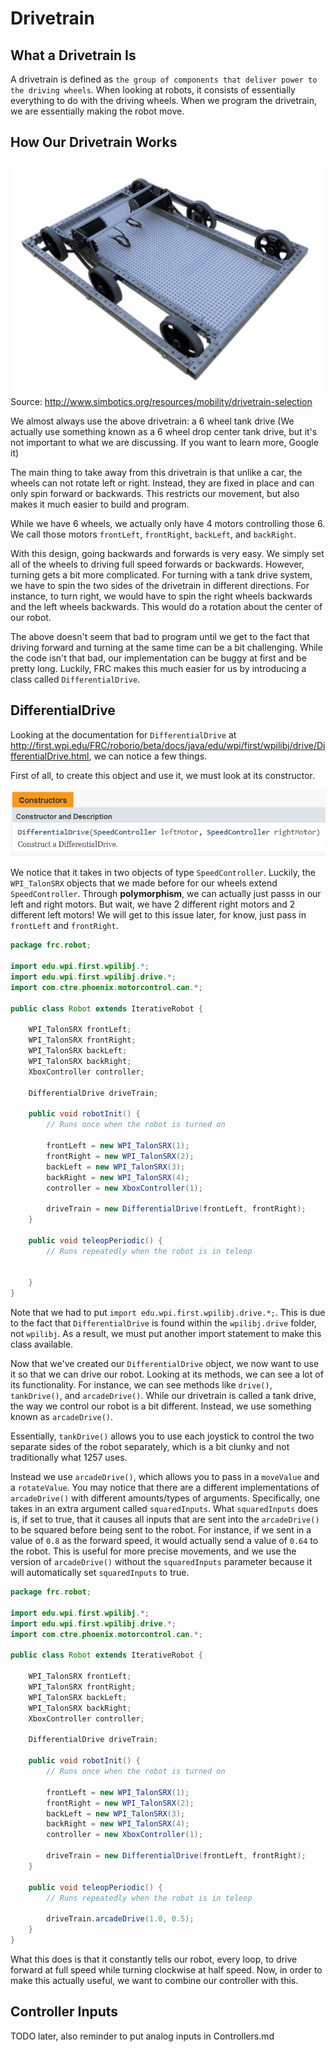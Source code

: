 # Drivetrain

## What a Drivetrain Is

A drivetrain is defined as `the group of components that deliver power to the driving wheels`. When looking at robots, it consists of essentially everything to do with the driving wheels. When we program the drivetrain, we are essentially making the robot move.

## How Our Drivetrain Works

![Drivetrain](img/drivetrain.png)
Source: <http://www.simbotics.org/resources/mobility/drivetrain-selection>

We almost always use the above drivetrain: a 6 wheel tank drive (We actually use something known as a 6 wheel drop center tank drive, but it's not important to what we are discussing. If you want to learn more, Google it)

The main thing to take away from this drivetrain is that unlike a car, the wheels can not rotate left or right. Instead, they are fixed in place and can only spin forward or backwards. This restricts our movement, but also makes it much easier to build and program.

While we have 6 wheels, we actually only have 4 motors controlling those 6. We call those motors `frontLeft`, `frontRight`, `backLeft`, and `backRight`.

With this design, going backwards and forwards is very easy. We simply set all of the wheels to driving full speed forwards or backwards. However, turning gets a bit more complicated. For turning with a tank drive system, we have to spin the two sides of the drivetrain in different directions. For instance, to turn right, we would have to spin the right wheels backwards and the left wheels backwards. This would do a rotation about the center of our robot.

The above doesn't seem that bad to program until we get to the fact that driving forward and turning at the same time can be a bit challenging. While the code isn't that bad, our implementation can be buggy at first and be pretty long. Luckily, FRC makes this much easier for us by introducing a class called `DifferentialDrive`.

## DifferentialDrive

Looking at the documentation for `DifferentialDrive` at <http://first.wpi.edu/FRC/roborio/beta/docs/java/edu/wpi/first/wpilibj/drive/DifferentialDrive.html>, we can notice a few things.

First of all, to create this object and use it, we must look at its constructor.

![DifferentialDriveConstructor](img/differentialdriveconstructor.PNG)

We notice that it takes in two objects of type `SpeedController`. Luckily, the `WPI_TalonSRX` objects that we made before for our wheels extend `SpeedController`. Through **polymorphism**, we can actually just passs in our left and right motors. But wait, we have 2 different right motors and 2 different left motors! We will get to this issue later, for know, just pass in `frontLeft` and `frontRight`.

```java
package frc.robot;

import edu.wpi.first.wpilibj.*;
import edu.wpi.first.wpilibj.drive.*;
import com.ctre.phoenix.motorcontrol.can.*;

public class Robot extends IterativeRobot {

    WPI_TalonSRX frontLeft;
    WPI_TalonSRX frontRight;
    WPI_TalonSRX backLeft;
    WPI_TalonSRX backRight;
    XboxController controller;

    DifferentialDrive driveTrain;

    public void robotInit() {
        // Runs once when the robot is turned on

        frontLeft = new WPI_TalonSRX(1);
        frontRight = new WPI_TalonSRX(2);
        backLeft = new WPI_TalonSRX(3);
        backRight = new WPI_TalonSRX(4);
        controller = new XboxController(1);

        driveTrain = new DifferentialDrive(frontLeft, frontRight);
    }

    public void teleopPeriodic() {
        // Runs repeatedly when the robot is in teleop


    }
}
```

Note that we had to put `import edu.wpi.first.wpilibj.drive.*;`. This is due to the fact that `DifferentialDrive` is found within the `wpilibj.drive` folder, not `wpilibj`. As a result, we must put another import statement to make this class available.

Now that we've created our `DifferentialDrive` object, we now want to use it so that we can drive our robot. Looking at its methods, we can see a lot of its functionality. For instance, we can see methods like `drive()`, `tankDrive()`, and `arcadeDrive()`. While our drivetrain is called a tank drive, the way we control our robot is a bit different. Instead, we use something known as `arcadeDrive()`.

Essentially, `tankDrive()` allows you to use each joystick to control the two separate sides of the robot separately, which is a bit clunky and not traditionally what 1257 uses.

Instead we use `arcadeDrive()`, which allows you to pass in a `moveValue` and a `rotateValue`. You may notice that there are a different implementations of `arcadeDrive()` with different amounts/types of arguments. Specifically, one takes in an extra argument called `squaredInputs`. What `squaredInputs` does is, if set to true, that it causes all inputs that are sent into the `arcadeDrive()` to be squared before being sent to the robot. For instance, if we sent in a value of `0.8` as the forward speed, it would actually send a value of `0.64` to the robot. This is useful for more precise movements, and we use the version of `arcadeDrive()` without the `squaredInputs` parameter because it will automatically set `squaredInputs` to true.

```java
package frc.robot;

import edu.wpi.first.wpilibj.*;
import edu.wpi.first.wpilibj.drive.*;
import com.ctre.phoenix.motorcontrol.can.*;

public class Robot extends IterativeRobot {

    WPI_TalonSRX frontLeft;
    WPI_TalonSRX frontRight;
    WPI_TalonSRX backLeft;
    WPI_TalonSRX backRight;
    XboxController controller;

    DifferentialDrive driveTrain;

    public void robotInit() {
        // Runs once when the robot is turned on

        frontLeft = new WPI_TalonSRX(1);
        frontRight = new WPI_TalonSRX(2);
        backLeft = new WPI_TalonSRX(3);
        backRight = new WPI_TalonSRX(4);
        controller = new XboxController(1);

        driveTrain = new DifferentialDrive(frontLeft, frontRight);
    }

    public void teleopPeriodic() {
        // Runs repeatedly when the robot is in teleop

        driveTrain.arcadeDrive(1.0, 0.5);
    }
}
```

What this does is that it constantly tells our robot, every loop, to drive forward at full speed while turning clockwise at half speed. Now, in order to make this actually useful, we want to combine our controller with this.

## Controller Inputs

TODO later, also reminder to put analog inputs in Controllers.md
